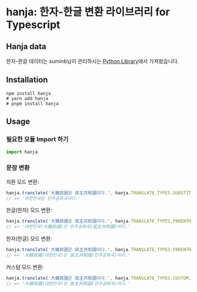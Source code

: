 # hanja: 한자-한글 변환 라이브러리 for Typescript

## Hanja data
한자-한글 데이터는 suminb님이 관리하시는 [Python Library](https://github.com/suminb/hanja)에서 가져왔습니다.

## Installation
```
npm install hanja
# yarn add hanja
# pnpm install hanja
```

## Usage
### 필요한 모듈 Import 하기
```typescript
import hanja
```

### 문장 변환
치환 모드 변환:
```typescript
hanja.translate('大韓民國은 民主共和國이다.', hanja.TRANSLATE_TYPES.SUBSTITUTE)
// => '대한민국은 민주공화국이다.'
```

한글(한자) 모드 변환:
```typescript
hanja.translate('大韓民國은 民主共和國이다.', hanja.TRANSLATE_TYPES.PARENTHESIS_HANJA)
// => '대한민국(大韓民國)은 민주공화국(民主共和國)이다.'
```

한자(한글) 모드 변환:
```typescript
hanja.translate('大韓民國은 民主共和國이다.', hanja.TRANSLATE_TYPES.PARENTHESIS_HANGUL)
// => '大韓民國(대한민국)은 民主共和國(민주공화국)이다.'
```

커스텀 모드 변환:
```typescript
hanja.translate('大韓民國은 民主共和國이다.', hanja.TRANSLATE_TYPES.CUSTOM, (hanja, hangul) => `<ruby>${hanja}<rt>${hangul}</rt></ruby>`)
// => '大韓民國(대한민국)은 民主共和國(민주공화국)이다.'
```
